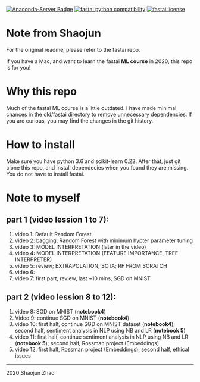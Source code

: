 [![Anaconda-Server Badge](https://anaconda.org/fastai/fastai/badges/platforms.svg)](https://anaconda.org/fastai/fastai)
[![fastai python compatibility](https://img.shields.io/pypi/pyversions/fastai.svg)](https://pypi.python.org/pypi/fastai)
[![fastai license](https://img.shields.io/pypi/l/fastai.svg)](https://pypi.python.org/pypi/fastai)

# Note from Shaojun
For the original readme, please refer to the fastai repo.

If you have a Mac, and want to learn the fastai **ML course** in 2020, this repo is for you!

# Why this repo
Much of the fastai ML course is a little outdated. I have made minimal chances in the old/fastai directory to remove unnecessary dependencies. If you are curious, you may find the changes in the git history.

# How to install
Make sure you have python 3.6 and scikit-learn 0.22. After that, just git clone this repo, and install dependecies when you found they are missing. You do not have to install fastai.

# Note to myself
## part 1 (video lession 1 to 7): 
1. video 1: Default Random Forest
2. video 2: bagging, Random Forest with minimum hypter parameter tuning
3. video 3: MODEL INTERPRETATION (later in the video)
4. video 4: MODEL INTERPRETATION (FEATURE IMPORTANCE, TREE INTERPRETER)
5. video 5: review; EXTRAPOLATION; SOTA; RF FROM SCRATCH
6. video 6:
7. video 7: first part, review, last ~10 mins, SGD on MNIST
## part 2 (video lession 8 to 12): 
1. video 8: SGD on MNIST (**notebook4**)
2. Video 9: continue SGD on MNIST (**notebook4**)
2. video 10: first half, continue SGD on MNIST dataset (**notebook4**); second half, sentiment analysis in NLP using NB and LR (**notebook 5**)
3. video 11: first half, continue sentiment analysis in NLP using NB and LR (**notebook 5**); second half, Rossman project (Embeddings)
4. video 12: first half, Rossman project (Embeddings); second half, ethical issues

___
2020
Shaojun Zhao
